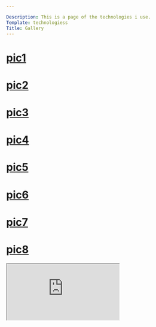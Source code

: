 ```yaml
---

Description: This is a page of the technologies i use.
Template: technologiess
Title: Gallery
---
```





<!-- <img class="image1"onclick="location.src='%base_url%/img/1.jpg"> -->
<!-- <img class="image1"  src="./assets/img/1.jpg"> -->

<div class="image1"onclick="location">
<a href= "./assets/img/1.jpg" aria-label="pic">
<h1 class= color1>pic1</h1>
</div>

<div class="image2"onclick="location">
<a href= "./assets/img/2.jpg" aria-label="pic">
<h1 class= color1>pic2</h1>
</div>

<div class="image3"onclick="location">
<a href= "./assets/img/3.jpg" aria-label="pic">
<h1 class= color1>pic3</h1>
</div>

<div class="image4"onclick="location">
<a href= "./assets/img/4.jpg" aria-label="pic">
<h1 class= color1>pic4</h1>
</div>

<div class="image5"onclick="location">
<a href= "./assets/img/5.jpg" aria-label="pic">
<h1 class= color2>pic5</h1>
</div>

<div class="image6"onclick="location">
<a href= "./assets/img/6.jpg" aria-label="pic">
<h1 class= color2>pic6</h1>
</div>

<div class="image7"onclick="location" aria-label="pic">
<a href= "./assets/img/7.jpg">
<h1 class= color2>pic7</h1>
</div>

<div class="image8"onclick="location">
<a href= "./assets/img/8.jpg" aria-label="pic">
<h1 class= color2>pic8</h1>
</div>
<div class="video">
    <iframe src="https://www.youtube.com/embed/gCwjLPBqpa0" title="kmom04"> kmom04</iframe>
</div>